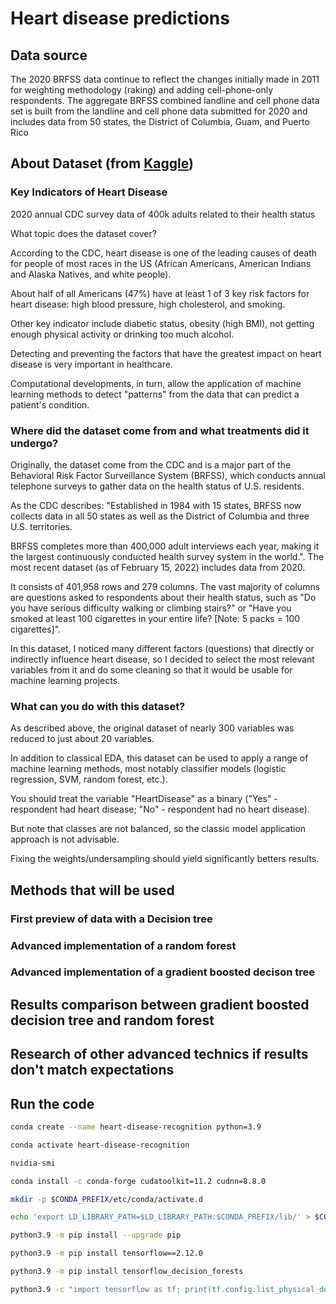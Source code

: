 # Heart disease predictions

## Data source

The 2020 BRFSS data continue to reflect the changes initially made in 2011 for weighting methodology (raking) and adding cell-phone-only respondents. The aggregate BRFSS combined landline and cell phone data set is built from the landline and cell phone data submitted for 2020 and includes data from 50 states, the District of Columbia, Guam, and Puerto Rico

## About Dataset (from [Kaggle](https://www.kaggle.com/datasets/kamilpytlak/personal-key-indicators-of-heart-disease))

### Key Indicators of Heart Disease

2020 annual CDC survey data of 400k adults related to their health status

What topic does the dataset cover?

According to the CDC, heart disease is one of the leading causes of death for people of most races in the US (African Americans, American Indians and Alaska Natives, and white people).

About half of all Americans (47%) have at least 1 of 3 key risk factors for heart disease: high blood pressure, high cholesterol, and smoking.

Other key indicator include diabetic status, obesity (high BMI), not getting enough physical activity or drinking too much alcohol.

Detecting and preventing the factors that have the greatest impact on heart disease is very important in healthcare.

Computational developments, in turn, allow the application of machine learning methods to detect "patterns" from the data that can predict a patient's condition.

### Where did the dataset come from and what treatments did it undergo?

Originally, the dataset come from the CDC and is a major part of the Behavioral Risk Factor Surveillance System (BRFSS), which conducts annual telephone surveys to gather data on the health status of U.S. residents.

As the CDC describes: "Established in 1984 with 15 states, BRFSS now collects data in all 50 states as well as the District of Columbia and three U.S. territories.

BRFSS completes more than 400,000 adult interviews each year, making it the largest continuously conducted health survey system in the world.". The most recent dataset (as of February 15, 2022) includes data from 2020.

It consists of 401,958 rows and 279 columns. The vast majority of columns are questions asked to respondents about their health status, such as "Do you have serious difficulty walking or climbing stairs?" or "Have you smoked at least 100 cigarettes in your entire life? [Note: 5 packs = 100 cigarettes]".

In this dataset, I noticed many different factors (questions) that directly or indirectly influence heart disease, so I decided to select the most relevant variables from it and do some cleaning so that it would be usable for machine learning projects.

### What can you do with this dataset?

As described above, the original dataset of nearly 300 variables was reduced to just about 20 variables.

In addition to classical EDA, this dataset can be used to apply a range of machine learning methods, most notably classifier models (logistic regression, SVM, random forest, etc.).

You should treat the variable "HeartDisease" as a binary ("Yes" - respondent had heart disease; "No" - respondent had no heart disease).

But note that classes are not balanced, so the classic model application approach is not advisable.

Fixing the weights/undersampling should yield significantly betters results.

## Methods that will be used

### First preview of data with a Decision tree

### Advanced implementation of a random forest

### Advanced implementation of a gradient boosted decison tree

## Results comparison between gradient boosted decision tree and random forest

## Research of other advanced technics if results don't match expectations

## Run the code

```bash
conda create --name heart-disease-recognition python=3.9
```

```bash
conda activate heart-disease-recognition
```

```bash
nvidia-smi
```

```bash
conda install -c conda-forge cudatoolkit=11.2 cudnn=8.8.0
```

```bash
mkdir -p $CONDA_PREFIX/etc/conda/activate.d
```

```bash
echo 'export LD_LIBRARY_PATH=$LD_LIBRARY_PATH:$CONDA_PREFIX/lib/' > $CONDA_PREFIX/etc/conda/activate.d/env_vars.sh
```

```bash
python3.9 -m pip install --upgrade pip
```

```bash
python3.9 -m pip install tensorflow==2.12.0
```


```bash
python3.9 -m pip install tensorflow_decision_forests
```

```bash
python3.9 -c "import tensorflow as tf; print(tf.config.list_physical_devices('GPU'))"
```
